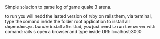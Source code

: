 Simple solucion to parse log of game quake 3 arena.

to run you will nedd the lasted version of ruby on rails
them, via terminal, type the comand inside the folder root application to install all dependencys: bundle install
after that, you just need to run the server with comand: rails s
open a browser and type inside URI: localhost:3000
